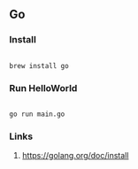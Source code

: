 ## Go

### Install

```

brew install go

```

### Run HelloWorld

```

go run main.go

```

### Links

1. https://golang.org/doc/install